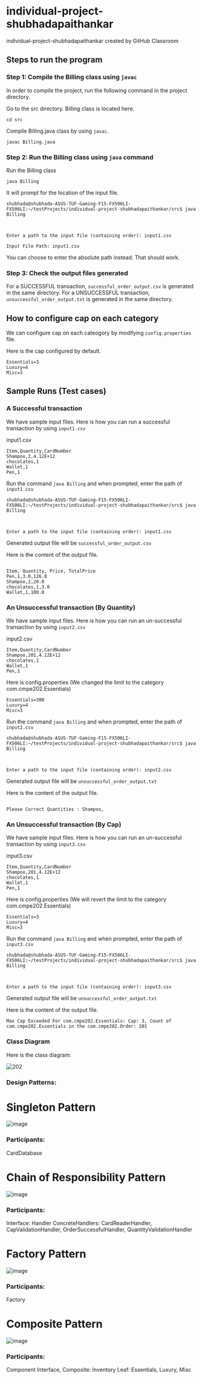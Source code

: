 # individual-project-shubhadapaithankar
individual-project-shubhadapaithankar created by GitHub Classroom


## Steps to run the program

### Step 1: Compile the Billing class using `javac`

In order to compile the project, run the following command in the project directory.

Go to the src directory. Billing class is located here.
```
cd src
```

Compile Billing.java class by using `javac`.

```
javac Billing.java
```


### Step 2: Run the Billing class using `java` command

Run the Billing class
```
java Billing
```

It will prompt for the location of the input file.

```
shubhada@shubhada-ASUS-TUF-Gaming-F15-FX506LI-FX506LI:~/testProjects/individual-project-shubhadapaithankar/src$ java Billing



Enter a path to the input file (containing order): input1.csv

Input File Path: input1.csv

```
You can choose to enter the absolute path instead. That should work. 

### Step 3: Check the output files generated

For a SUCCESSFUL transaction, `successful_order_output.csv` is generated in the same directory.
For a UNSUCCESSFUL transaction, `unsuccessful_order_output.txt` is generated in the same directory.

## How to configure cap on each category

We can configure cap on each cateogory by modifying `config.properties` file. 

Here is the cap configured by default. 

```
Essentials=3
Luxury=4
Misc=3
```

## Sample Runs (Test cases)

### A Successful transaction

We have sample input files. Here is how you can run a successful transaction by using `input1.csv`

input1.csv

```
Item,Quantity,CardNumber
Shampoo,2,4.12E+12
chocolates,1
Wallet,1
Pen,1
```

Run the command `java Billing` and when prompted, enter the path of `input1.csv`

```
shubhada@shubhada-ASUS-TUF-Gaming-F15-FX506LI-FX506LI:~/testProjects/individual-project-shubhadapaithankar/src$ java Billing



Enter a path to the input file (containing order): input1.csv
```

Generated output file will be `successful_order_output.csv`

Here is the content of the output file.

```

Item, Quantity, Price, TotalPrice
Pen,1,3.0,126.0
Shampoo,2,20.0
chocolates,1,3.0
Wallet,1,100.0

```

### An Unsuccessful transaction (By Quantity)

We have sample input files. Here is how you can run an un-successful transaction by using `input2.csv`

input2.csv

```
Item,Quantity,CardNumber
Shampoo,201,4.12E+12
chocolates,1
Wallet,1
Pen,1

```

Here is config.properties (We changed the limit to the category com.cmpe202.Essentials)

```
Essentials=300
Luxury=4
Misc=3
```

Run the command `java Billing` and when prompted, enter the path of `input2.csv`

```
shubhada@shubhada-ASUS-TUF-Gaming-F15-FX506LI-FX506LI:~/testProjects/individual-project-shubhadapaithankar/src$ java Billing



Enter a path to the input file (containing order): input2.csv

```

Generated output file will be `unsuccessful_order_output.txt`

Here is the content of the output file.

```

Please Correct Quantities : Shampoo, 

```


### An Unsuccessful transaction (By Cap)

We have sample input files. Here is how you can run an un-successful transaction by using `input3.csv`

input3.csv

```
Item,Quantity,CardNumber
Shampoo,201,4.12E+12
chocolates,1
Wallet,1
Pen,1

```

Here is config.properties (We will revert the limit to the category com.cmpe202.Essentials)

```
Essentials=3
Luxury=4
Misc=3
```

Run the command `java Billing` and when prompted, enter the path of `input3.csv`

```
shubhada@shubhada-ASUS-TUF-Gaming-F15-FX506LI-FX506LI:~/testProjects/individual-project-shubhadapaithankar/src$ java Billing



Enter a path to the input file (containing order): input3.csv
```

Generated output file will be `unsuccessful_order_output.txt`

Here is the content of the output file.

```
Max Cap Exceeded For com.cmpe202.Essentials: Cap: 3, Count of com.cmpe202.Essentials in the com.cmpe202.Order: 201

```

### Class Diagram

Here is the class diagram: 

![202](https://user-images.githubusercontent.com/99461999/165007937-913fb0af-6d09-4d3a-923a-d164ffe9720c.jpeg)



### Design Patterns: 

# Singleton Pattern
![image](https://user-images.githubusercontent.com/99461999/166174337-e68f3aac-37be-46cf-b2a8-47fab49cd582.png)

### Participants: 

CardDatabase

# Chain of Responsibility Pattern
![image](https://user-images.githubusercontent.com/99461999/166174293-58efc6eb-4aef-4aa7-a4f0-43d49858b8ce.png)

### Participants: 
Interface: Handler
ConcreteHandlers: CardReaderHandler, CapValidationHandler, OrderSuccessfulHandler, QuantityValidationHandler


# Factory Pattern
![image](https://user-images.githubusercontent.com/99461999/166174358-3db4942b-2ab9-4790-b628-adec1b998fc4.png)

### Participants: 

Factory

# Composite Pattern
![image](https://user-images.githubusercontent.com/99461999/166174220-b8b5109e-6da8-479b-8068-ef8b65876a4c.png)

### Participants:

Component Interface,
Composite: Inventory
Leaf: Essentials, Luxury, Misc

